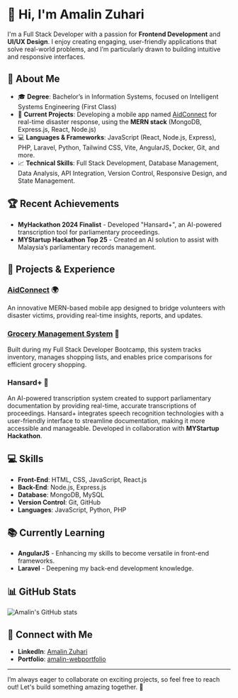 # 👋 Hi, I'm Amalin Zuhari

I'm a Full Stack Developer with a passion for **Frontend Development** and **UI/UX Design**. I enjoy creating engaging, user-friendly applications that solve real-world problems, and I’m particularly drawn to building intuitive and responsive interfaces.

## 🌟 About Me

- 🎓 **Degree**: Bachelor’s in Information Systems, focused on Intelligent Systems Engineering (First Class)
- 💼 **Current Projects**: Developing a mobile app named [AidConnect](https://github.com/amalin-zuhari/AidConnect) for real-time disaster response, using the **MERN stack** (MongoDB, Express.js, React, Node.js)
- 💻 **Languages & Frameworks**: JavaScript (React, Node.js, Express), PHP, Laravel, Python, Tailwind CSS, Vite, AngularJS, Docker, Git, and more.
- 📈 **Technical Skills**: Full Stack Development, Database Management, Data Analysis, API Integration, Version Control, Responsive Design, and State Management.

## 🏆 Recent Achievements

- **MyHackathon 2024 Finalist** - Developed "Hansard+", an AI-powered transcription tool for parliamentary proceedings.
- **MYStartup Hackathon Top 25** - Created an AI solution to assist with Malaysia’s parliamentary records management.
  
## 💼 Projects & Experience

### [AidConnect](https://github.com/amalin-zuhari/AidConnect) 🌍
An innovative MERN-based mobile app designed to bridge volunteers with disaster victims, providing real-time insights, reports, and updates.

### [Grocery Management System](https://github.com/amalin-zuhari/GroceryManagementSystem) 🛒
Built during my Full Stack Developer Bootcamp, this system tracks inventory, manages shopping lists, and enables price comparisons for efficient grocery shopping.

### Hansard+ 📝
An AI-powered transcription system created to support parliamentary documentation by providing real-time, accurate transcriptions of proceedings. Hansard+ integrates speech recognition technologies with a user-friendly interface to streamline documentation, making it more accessible and manageable. Developed in collaboration with **MYStartup Hackathon**.


## 💻 Skills

- **Front-End**: HTML, CSS, JavaScript, React.js
- **Back-End**: Node.js, Express.js
- **Database**: MongoDB, MySQL
- **Version Control**: Git, GitHub
- **Languages**: JavaScript, Python, PHP

## 📚 Currently Learning
- **AngularJS** - Enhancing my skills to become versatile in front-end frameworks.
- **Laravel** - Deepening my back-end development knowledge.

## 📊 GitHub Stats

![Amalin's GitHub stats](https://github-readme-stats.vercel.app/api?username=amalin-zuhari&show_icons=true&theme=radical)

## 🤝 Connect with Me

- **LinkedIn**: [Amalin Zuhari](https://www.linkedin.com/in/amalinzuhari)
- **Portfolio**: [amalin-webportfolio](https://amalin-zuhari.github.io/amalin-webportfolio/)

---

I’m always eager to collaborate on exciting projects, so feel free to reach out! Let's build something amazing together. 🚀

